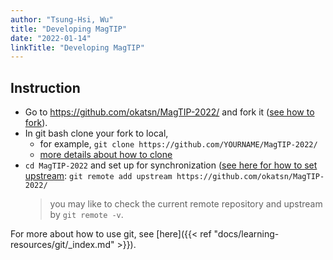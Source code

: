 ```yaml
---
author: "Tsung-Hsi, Wu"
title: "Developing MagTIP"
date: "2022-01-14"
linkTitle: "Developing MagTIP"
---
```


## Instruction
- Go to https://github.com/okatsn/MagTIP-2022/ and fork it ([see how to fork](https://docs.github.com/en/get-started/quickstart/fork-a-repo)).
- In git bash clone your fork to local, 
    - for example, `git clone https://github.com/YOURNAME/MagTIP-2022/` 
    - [more details about how to clone](https://docs.github.com/en/get-started/quickstart/fork-a-repo#cloning-your-forked-repository)
- `cd MagTIP-2022` and set up for synchronization ([see here for how to set upstream](https://docs.github.com/en/get-started/quickstart/fork-a-repo#configuring-git-to-sync-your-fork-with-the-original-repository): `git remote add upstream https://github.com/okatsn/MagTIP-2022/` 
    > you may like to check the current remote repository and upstream by `git remote -v`.

For more about how to use git, see [here]({{< ref "docs/learning-resources/git/_index.md" >}}).
